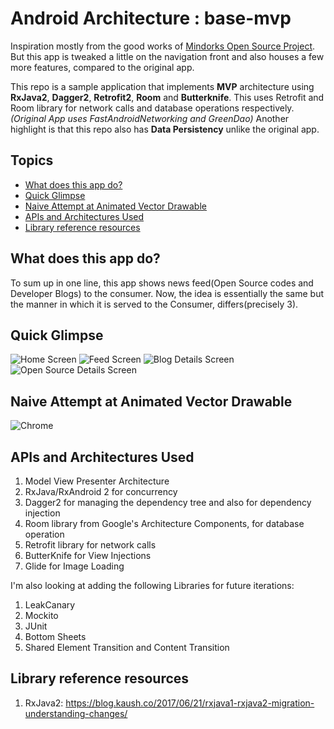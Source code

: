 # Android Architecture : base-mvp

Inspiration mostly from the good works of [Mindorks Open Source Project](https://github.com/MindorksOpenSource/android-mvp-architecture). But this app is tweaked a little on the navigation front and also houses a few more features, compared to the original app.

This repo is a sample application that implements **MVP** architecture using **RxJava2**, **Dagger2**, **Retrofit2**, **Room** and **Butterknife**.
This uses Retrofit and Room library for network calls and database operations respectively. _(Original App uses FastAndroidNetworking and GreenDao)_
Another highlight is that this repo also has **Data Persistency** unlike the original app. 

## Topics
- [What does this app do?](#what-does-this-app-do)
- [Quick Glimpse](#quick-glimpse)
- [Naive Attempt at Animated Vector Drawable](#naive-attempt-at-animated-vector-drawable)
- [APIs and Architectures Used](#apis-and-architectures-used)
- [Library reference resources](#library-reference-resources)

## What does this app do?
To sum up in one line, this app shows news feed(Open Source codes and Developer Blogs) to the consumer. 
Now, the idea is essentially the same but the manner in which it is served to the Consumer, differs(precisely 3).

## Quick Glimpse

![Home Screen](https://imgur.com/3dePdEw.gif)
![Feed Screen](https://imgur.com/IHM7S10.gif)
![Blog Details Screen](https://imgur.com/duga0Y4.gif)
![Open Source Details Screen](https://imgur.com/hr1jVK8.gif)

## Naive Attempt at Animated Vector Drawable
![Chrome](https://imgur.com/o6iSFz1.gif)

## APIs and Architectures Used

1. Model View Presenter Architecture
1. RxJava/RxAndroid 2 for concurrency
1. Dagger2 for managing the dependency tree and also for dependency injection
1. Room library from Google's Architecture Components, for database operation
1. Retrofit library for network calls
1. ButterKnife for View Injections
1. Glide for Image Loading


I'm also looking at adding the following Libraries for future iterations:

1. LeakCanary
1. Mockito
1. JUnit
1. Bottom Sheets
1. Shared Element Transition and Content Transition




## Library reference resources
1. RxJava2: https://blog.kaush.co/2017/06/21/rxjava1-rxjava2-migration-understanding-changes/

